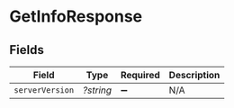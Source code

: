 # GetInfoResponse


## Fields

| Field              | Type               | Required           | Description        |
| ------------------ | ------------------ | ------------------ | ------------------ |
| `serverVersion`    | *?string*          | :heavy_minus_sign: | N/A                |
